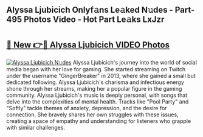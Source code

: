 ## Alyssa Ljubicich Onlyf𝚊ns Le𝚊ked N𝚞des - Part-495 Photos Video - Hot Part Le𝚊ks LxJzr

# <h2><a href="http://ab99257.deff.icu/?id=Alyssa+Ljubicich">🔗 New 👉🔴 Alyssa Ljubicich VIDEO Photos</a></h2>

[![Alyssa Ljubicich N𝚞des](https://i.imgur.com/rIISA9y.gif)](http://ab99257.deff.icu/?id=Alyssa+Ljubicich)
Alyssa Ljubicich's journey into the world of social media began with her love for gaming. She started streaming on Twitch under the username "GingerBreaker" in 2013, where she gained a small but dedicated following. Alyssa Ljubicich's charisma and infectious energy shone through her streams, making her a popular figure in the gaming community. Alyssa Ljubicich's music is deeply personal, with songs that delve into the complexities of mental health. Tracks like "Pool Party" and "Softly" tackle themes of anxiety, depression, and the desire for connection. She bravely shares her own struggles with these issues, creating a space of empathy and understanding for listeners who grapple with similar challenges.
